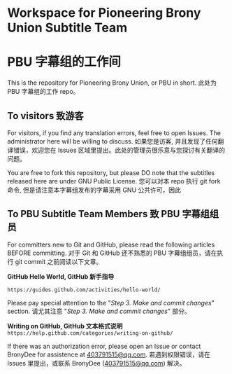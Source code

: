 # Workspace for Pioneering Brony Union Subtitle Team
# PBU 字幕组的工作间

This is the repository for Pioneering Brony Union, or PBU in short.
此处为 PBU 字幕组的工作 repo。

## To visitors 致游客
For visitors, if you find any translation errors, feel free to open Issues. The administrator here will be willing to discuss.
如果您是访客, 并且发现了任何翻译错误，欢迎您在 Issues 区域里提出。此处的管理员很乐意与您探讨有关翻译的问题。

You are free to fork this repository, but please DO note that the subtitles released here are under GNU Public License.
您可以对本 repo 执行 git fork 命令, 但是请注意本字幕组发布的字幕采用 GNU 公共许可，因此


## To PBU Subtitle Team Members 致 PBU 字幕组组员
For committers new to Git and GitHub, please read the following articles BEFORE committing.
对于 Git 和 GitHub 还不熟悉的 PBU 字幕组组员，请在执行 git commit 之前阅读以下文章。

**GitHub Hello World, GitHub 新手指导**
```
https://guides.github.com/activities/hello-world/
```
Please pay special attention to the "*Step 3. Make and commit changes*" section.
请尤其注意 "*Step 3. Make and commit changes*" 部分。

**Writing on GitHub, GitHub 文本格式说明**
`https://help.github.com/categories/writing-on-github/`

If there was an authorization error, please open an Issue or contact BronyDee for assistence at 403791515@qq.com.
若遇到权限错误，请在 Issues 里提出，或联系 BronyDee (403791515@qq.com) 解决。
